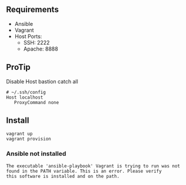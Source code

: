 
## Requirements

* Ansible
* Vagrant
* Host Ports:
    * SSH: 2222
    * Apache: 8888


## ProTip

Disable Host bastion catch all

```
# ~/.ssh/config
Host localhost
   ProxyCommand none
```


## Install

```
vagrant up
vagrant provision
```




### Ansible not installed
```
The executable 'ansible-playbook' Vagrant is trying to run was not
found in the PATH variable. This is an error. Please verify
this software is installed and on the path.
```

